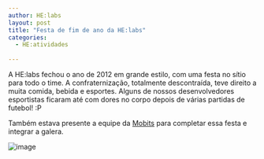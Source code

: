 ```yaml
---
author: HE:labs
layout: post
title: "Festa de fim de ano da HE:labs"
categories:
  - HE:atividades
   
---
```


A HE:labs fechou o ano de 2012 em grande estilo, com uma festa no sítio para todo o time. A confraternização, totalmente descontraída, teve direito a muita comida, bebida e esportes. Alguns de nossos desenvolvedores esportistas ficaram até com dores no corpo depois de várias partidas de futebol! :P

Também estava presente a equipe da [Mobits](http://www.mobits.com.br/) para completar essa festa e integrar a galera.

![image](/blog/images/posts/2013-01-07/sitiobuganville.jpg)